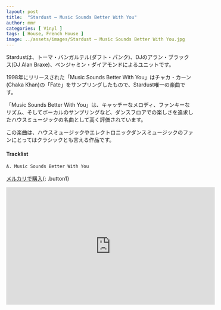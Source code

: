 ```yaml
---
layout: post
title:  "Stardust – Music Sounds Better With You"
author: mmr
categories: [ Vinyl ]
tags: [ House, French House ]
image: ../assets/images/Stardust – Music Sounds Better With You.jpg
---
```


Stardustは、トーマ・バンガルテル(ダフト・パンク)、DJのアラン・ブラックス(DJ Alan Braxe)、ベンジャミン・ダイアモンドによるユニットです。

1998年にリリースされた「Music Sounds Better With You」はチャカ・カーン(Chaka Khan)の「Fate」をサンプリングしたもので、Stardust唯一の楽曲です。

「Music Sounds Better With You」は、キャッチーなメロディ、ファンキーなリズム、そしてボーカルのサンプリングなど、ダンスフロアでの楽しさを追求したハウスミュージックの名曲として高く評価されています。

この楽曲は、ハウスミュージックやエレクトロニックダンスミュージックのファンにとってはクラシックとも言える作品です。

#### Tracklist
```md
A. Music Sounds Better With You
```

[メルカリで購入](https://jp.mercari.com/item/m55707483061?afid=6142608987){: .button1}

<iframe width="560" height="315" src="https://www.youtube.com/embed/ctcRHPME-ZU?si=mEkVicpT_aS4kyYq" title="YouTube video player" frameborder="0" allow="accelerometer; autoplay; clipboard-write; encrypted-media; gyroscope; picture-in-picture; web-share" referrerpolicy="strict-origin-when-cross-origin" allowfullscreen></iframe>